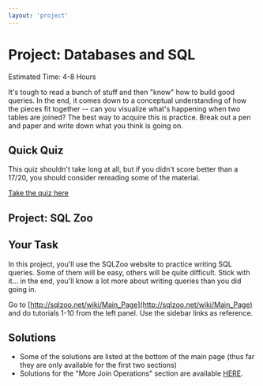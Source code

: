 ```yaml
---
layout: 'project'
---
```

# Project: Databases and SQL
Estimated Time: 4-8 Hours

It's tough to read a bunch of stuff and then "know" how to build good queries.  In the end, it comes down to a conceptual understanding of how the pieces fit together -- can you visualize what's happening when two tables are joined?  The best way to acquire this is practice.  Break out a pen and paper and write down what you think is going on.

## Quick Quiz

This quiz shouldn't take long at all, but if you didn't score better than a 17/20, you should consider rereading some of the material.

[Take the quiz here](http://www.w3schools.com/sql/sql_quiz.asp)

## Project: SQL Zoo

## Your Task

In this project, you'll use the SQLZoo website to practice writing SQL queries.  Some of them will be easy, others will be quite difficult.  Stick with it... in the end, you'll know a lot more about writing queries than you did going in.

Go to [http://sqlzoo.net/wiki/Main_Page](http://sqlzoo.net/wiki/Main_Page) and do tutorials 1-10 from the left panel.  Use the sidebar links as reference.

## Solutions

* Some of the solutions are listed at the bottom of the main page (thus far they are only available for the first two sections)
* Solutions for the "More Join Operations" section are available [HERE](http://www.gideondsouza.com/blog/solutions-to-sqlzoo.net-more-join-operation-questions-movie-database#.UjuLHGRgbKw).